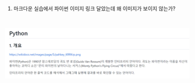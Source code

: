 1. 마크다운 실습에서 파이썬 이미지 링크 달았는데 왜 이미지가 보이지 않는가?

​	

![](markdown_python_image.assets/마크다운_이미지.png)



